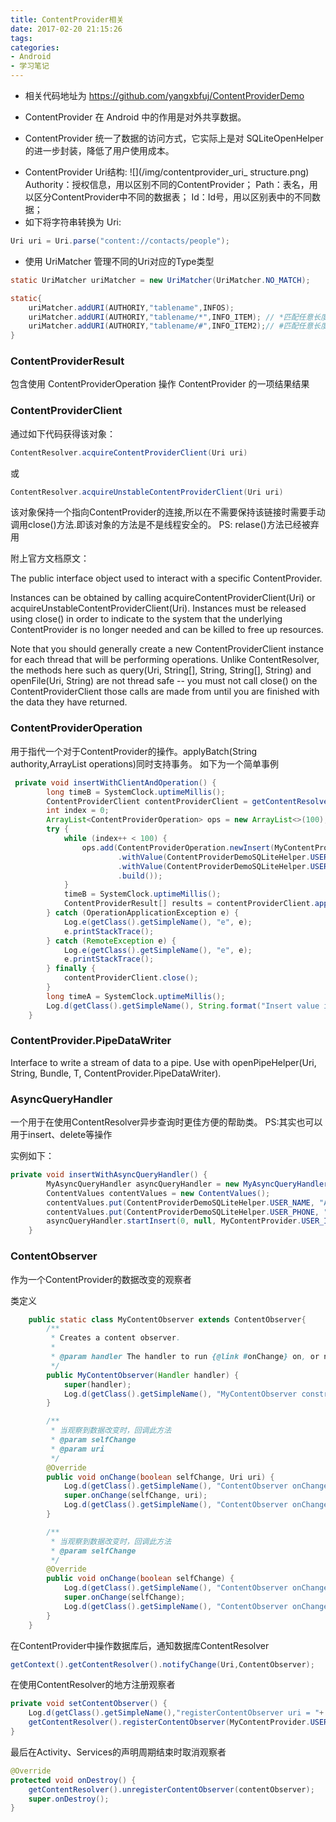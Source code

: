 ```yaml
---
title: ContentProvider相关
date: 2017-02-20 21:15:26
tags:
categories:
- Android
- 学习笔记
---
```


* 相关代码地址为 https://github.com/yangxbfuj/ContentProviderDemo

* ContentProvider 在 Android 中的作用是对外共享数据。
* ContentProvider 统一了数据的访问方式，它实际上是对 SQLiteOpenHelper 的进一步封装，降低了用户使用成本。
<!-- more -->
* ContentProvider Uri结构:
![](/img/contentprovider_uri_ structure.png)
    Authority：授权信息，用以区别不同的ContentProvider；
    Path：表名，用以区分ContentProvider中不同的数据表；
    Id：Id号，用以区别表中的不同数据；
* 如下将字符串转换为 Uri:
```java
Uri uri = Uri.parse("content://contacts/people");
```
* 使用 UriMatcher 管理不同的Uri对应的Type类型

```java
static UriMatcher uriMatcher = new UriMatcher(UriMatcher.NO_MATCH);

static{
    uriMatcher.addURI(AUTHORIY,"tablename",INFOS); 
    uriMatcher.addURI(AUTHORIY,"tablename/*",INFO_ITEM); // *匹配任意长度的字符
    uriMatcher.addURI(AUTHORIY,"tablename/#",INFO_ITEM2);// #匹配任意长度的数字
}
```
### ContentProviderResult

包含使用 ContentProviderOperation 操作 ContentProvider 的一项结果结果
 
### ContentProviderClient

通过如下代码获得该对象：
```java
ContentResolver.acquireContentProviderClient(Uri uri)
```
或
```java
ContentResolver.acquireUnstableContentProviderClient(Uri uri)
```
该对象保持一个指向ContentProvider的连接,所以在不需要保持该链接时需要手动调用close()方法.即该对象的方法是不是线程安全的。
PS: relase()方法已经被弃用

附上官方文档原文：

The public interface object used to interact with a specific ContentProvider.

Instances can be obtained by calling acquireContentProviderClient(Uri) or acquireUnstableContentProviderClient(Uri). Instances must be released using close() in order to indicate to the system that the underlying ContentProvider is no longer needed and can be killed to free up resources.

Note that you should generally create a new ContentProviderClient instance for each thread that will be performing operations. Unlike ContentResolver, the methods here such as query(Uri, String[], String, String[], String) and openFile(Uri, String) are not thread safe -- you must not call close() on the ContentProviderClient those calls are made from until you are finished with the data they have returned.

### ContentProviderOperation

用于指代一个对于ContentProvider的操作。applyBatch(String authority,ArrayList<ContentProviderOperation> operations)同时支持事务。
如下为一个简单事例
```java
 private void insertWithClientAndOperation() {
        long timeB = SystemClock.uptimeMillis();
        ContentProviderClient contentProviderClient = getContentResolver().acquireContentProviderClient(MyContentProvider.USER_INTO_URI);
        int index = 0;
        ArrayList<ContentProviderOperation> ops = new ArrayList<>(100); //操作集合
        try {
            while (index++ < 100) {
                ops.add(ContentProviderOperation.newInsert(MyContentProvider.USER_INTO_URI)
                        .withValue(ContentProviderDemoSQLiteHelper.USER_NAME, "A")
                        .withValue(ContentProviderDemoSQLiteHelper.USER_PHONE, "1")
                        .build());
            }
            timeB = SystemClock.uptimeMillis();
            ContentProviderResult[] results = contentProviderClient.applyBatch(ops);
        } catch (OperationApplicationException e) {
            Log.e(getClass().getSimpleName(), "e", e);
            e.printStackTrace();
        } catch (RemoteException e) {
            Log.e(getClass().getSimpleName(), "e", e);
            e.printStackTrace();
        } finally {
            contentProviderClient.close();
        }
        long timeA = SystemClock.uptimeMillis();
        Log.d(getClass().getSimpleName(), String.format("Insert value in insertWithClientAndOperation() %s cost %d ms.", "all info ", timeA - timeB));
    }
```

### ContentProvider.PipeDataWriter

Interface to write a stream of data to a pipe. Use with openPipeHelper(Uri, String, Bundle, T, ContentProvider.PipeDataWriter).

### AsyncQueryHandler
一个用于在使用ContentResolver异步查询时更佳方便的帮助类。
PS:其实也可以用于insert、delete等操作

实例如下：
```java
private void insertWithAsyncQueryHandler() {
        MyAsyncQueryHandler asyncQueryHandler = new MyAsyncQueryHandler(getContentResolver());
        ContentValues contentValues = new ContentValues();
        contentValues.put(ContentProviderDemoSQLiteHelper.USER_NAME, "A");
        contentValues.put(ContentProviderDemoSQLiteHelper.USER_PHONE, "1");
        asyncQueryHandler.startInsert(0, null, MyContentProvider.USER_INTO_URI, contentValues);
    }
```

### ContentObserver
作为一个ContentProvider的数据改变的观察者

类定义
```java
    public static class MyContentObserver extends ContentObserver{
        /**
         * Creates a content observer.
         *
         * @param handler The handler to run {@link #onChange} on, or null if none.
         */
        public MyContentObserver(Handler handler) {
            super(handler);
            Log.d(getClass().getSimpleName(), "MyContentObserver constructed ");
        }

        /**
         * 当观察到数据改变时，回调此方法
         * @param selfChange
         * @param uri
         */
        @Override
        public void onChange(boolean selfChange, Uri uri) {
            Log.d(getClass().getSimpleName(), "ContentObserver onChange(boolean,Uri) start");
            super.onChange(selfChange, uri);
            Log.d(getClass().getSimpleName(), "ContentObserver onChange(boolean,Uri) end");
        }

        /**
         * 当观察到数据改变时，回调此方法
         * @param selfChange
         */
        @Override
        public void onChange(boolean selfChange) {
            Log.d(getClass().getSimpleName(), "ContentObserver onChange(boolean) start");
            super.onChange(selfChange);
            Log.d(getClass().getSimpleName(), "ContentObserver onChange(boolean) start");
        }
    }
```

在ContentProvider中操作数据库后，通知数据库ContentResolver
```java
getContext().getContentResolver().notifyChange(Uri,ContentObserver);
```

在使用ContentResolver的地方注册观察者
```java
private void setContentObserver() {
    Log.d(getClass().getSimpleName(),"registerContentObserver uri = "+ MyContentProvider.USER_INTO_URI.toString());
    getContentResolver().registerContentObserver(MyContentProvider.USER_INTO_URI, true, contentObserver);
}
```

最后在Activity、Services的声明周期结束时取消观察者
```java
@Override
protected void onDestroy() {
    getContentResolver().unregisterContentObserver(contentObserver);
    super.onDestroy();
}
```
